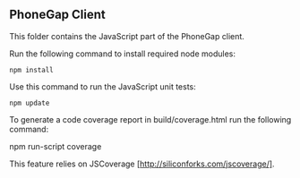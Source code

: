 ## PhoneGap Client ##

This folder contains the JavaScript part of the PhoneGap client.

Run the following command to install required node modules:

    npm install
    
Use this command to run the JavaScript unit tests:

    npm update
    
To generate a code coverage report in build/coverage.html run the following command:

   npm run-script coverage
   
 This feature relies on JSCoverage [http://siliconforks.com/jscoverage/].